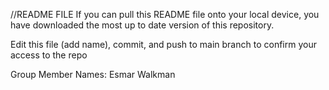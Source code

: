 //README FILE
If you can pull this README file onto your local device, you have downloaded the most up to date version of this repository.

Edit this file (add name), commit, and push to main branch to confirm your access to the repo

Group Member Names:
Esmar Walkman
